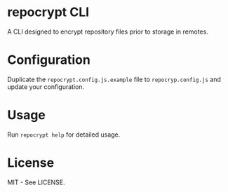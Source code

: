 # repocrypt CLI

A CLI designed to encrypt repository files prior to storage in remotes.

# Configuration

Duplicate the `repocrypt.config.js.example` file to `repocryp.config.js` and update your configuration.

# Usage

Run `repocrypt help` for detailed usage.

# 

# License

MIT - See LICENSE.
